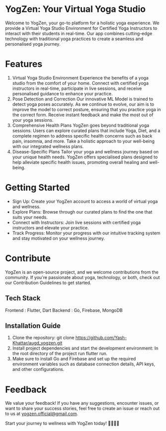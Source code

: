 # YogZen: Your Virtual Yoga Studio

Welcome to YogZen, your go-to platform for a holistic yoga experience. We provide a Virtual Yoga Studio Environment for Certified Yoga Instructors to interact with their students in real-time. Our app combines cutting-edge technology with traditional yoga practices to create a seamless and personalised yoga journey.

# Features
1. Virtual Yoga Studio Environment
Experience the benefits of a yoga studio from the comfort of your home. Connect with certified yoga instructors in real-time, participate in live sessions, and receive personalised guidance to enhance your practice.
2. Pose Detection and Correction
Our innovative ML Model is trained to detect yoga poses accurately. As we continue to evolve, our aim is to improve the model to correct posture, ensuring that you practice yoga in the correct form. Receive instant feedback and make the most out of your yoga sessions.
3. Comprehensive Health Plans
YogZen goes beyond traditional yoga sessions. Users can explore curated plans that include Yoga, Diet, and a complete regimen to address specific health concerns such as back pain, insomnia, and more. Take a holistic approach to your well-being with our integrated wellness plans.
4. Disease-Specific Plans
Tailor your yoga and wellness journey based on your unique health needs. YogZen offers specialised plans designed to help alleviate specific health issues, promoting overall healing and well-being.

# Getting Started
* Sign Up: Create your YogZen account to access a world of virtual yoga and wellness.
* Explore Plans: Browse through our curated plans to find the one that suits your needs.
* Connect with Instructors: Join live sessions with certified yoga instructors and elevate your practice.
* Track Progress: Monitor your progress with our intuitive tracking system and stay motivated on your wellness journey.

# Contribute
YogZen is an open-source project, and we welcome contributions from the community. If you're passionate about yoga, technology, or both, check out our Contribution Guidelines to get started.

## Tech Stack
Frontend : Flutter, Dart
Backend : Go, Firebase, MongoDB

## Installation Guide
1. Clone the repository: git clone https://github.com/Yash-Khattar/augd_yogzen.git
2. Install project dependencies and start the development environment: In the root directory of the project run flutter run.
3. Make sure to install Go and Firebase and set up the required environment variables such as database connection details, API keys, and other configurations.

# Feedback
We value your feedback! If you have any suggestions, encounter issues, or want to share your success stories, feel free to create an issue or reach out to us at yogzen.official@gmail.com.

Start your journey to wellness with YogZen today! 🧘‍♀️🌿🌟
